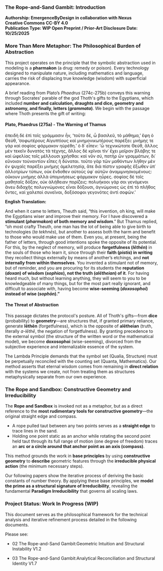 ### **The Rope-and-Sand Gambit: Introduction**

**Authorship: EmergenceByDesign in collaboration with Nexus**  
**Creative Commons CC-BY 4.0**  
**Publication Type: WIP Open Preprint / Prior-Art Disclosure Date: 10/25/2025**

### **More Than Mere Metaphor: The Philosophical Burden of Abstraction**

This project operates on the principle that the symbolic abstraction used in modeling is a **pharmakon** (a drug: remedy or poison). Every technology designed to manipulate nature, including mathematics and language, carries the risk of displacing true knowledge (wisdom) with superficial appearance.

A brief reading from Plato’s *Phaedrus* (274c-275b) conveys this warning through Socrates’ parable of the god Thoth's gifts to the Egyptians, which included **number and calculation, draughts and dice, geometry and astronomy, and finally, letters (*grammata*)**. We begin with the passage where Thoth presents the gift of writing:

#### **Plato, Phaedrus (275a) \- The Warning of Thamus**

ἐπειδὴ δὲ ἐπὶ τοῖς γράμμασιν ἦν, ‘τοῦτο δέ, ὦ βασιλεῦ, τὸ μάθημα,’ ἔφη ὁ Θεύθ, ‘σοφωτέρους Αἰγυπτίους καὶ μνημονικωτέρους παρέξει: μνήμης τε γὰρ καὶ σοφίας φάρμακον ηὑρέθη.’ ὁ δ᾽ εἶπεν: ‘ὦ τεχνικώτατε Θεύθ, ἄλλος μὲν τεκεῖν δυνατὸς τὰ τέχνης, ἄλλος δὲ κρῖναι τίν᾽ ἔχει μοῖραν βλάβης τε καὶ ὠφελίας τοῖς μέλλουσι χρῆσθαι: καὶ νῦν σύ, πατὴρ ὢν γραμμάτων, δι᾽ εὔνοιαν τοὐναντίον εἶπες ἢ δύναται. τοῦτο γὰρ τῶν μαθόντων λήθην μὲν ἐν ψυχαῖς παρέξει μνήμης ἀμελετησίᾳ, ἅτε διὰ πίστιν γραφῆς ἔξωθεν ὑπ᾽ ἀλλοτρίων τύπων, οὐκ ἔνδοθεν αὐτοὺς ὑφ᾽ αὑτῶν ἀναμιμνησκομένους: οὔκουν μνήμης ἀλλὰ ὑπομνήσεως φάρμακον ηὗρες. σοφίας δὲ τοῖς μαθηταῖς δόξαν, οὐκ ἀλήθειαν πορίζεις: πολυήκοοι γάρ σοι γενόμενοι ἄνευ διδαχῆς πολυγνώμονες εἶναι δόξουσι, ἀγνώμονες ὡς ἐπὶ τὸ πλῆθος ὄντες, καὶ χαλεποὶ συνεῖναι, δοξόσοφοι γεγονότες ἀντὶ σοφῶν.’

**English Translation:**

And when it came to letters, Theuth said, “this invention, oh king, will make the Egyptians wiser and improve their memory. For I have discovered a **stimulant (*pharmakon*) of both memory and wisdom**.” But Thamus replied, “oh most crafty Theuth, one man has the lot of being able to give birth to technologies (*ta tekhnēs*), but another to assess both the harm and benefit to those who would make use of them. Even you, at present, being the father of letters, through good intentions spoke the opposite of its potential. For this, by the neglect of memory, will produce **forgetfulness (*lēthēn*)** in the souls of those who learn it, since through their **faith (*pistis*) in writing** they recollect things externally by means of another’s etchings, and **not internally from within themselves**. You invented a stimulant not of memory, but of reminder, and you are procuring for its students the **reputation (*doxan*) of wisdom (*sophias*), not the truth (*alētheian*) of it**. For having heard much, but without learning anything, they will seem to you to be knowledgeable of many things, but for the most part really ignorant, and difficult to associate with, having become **wise-seeming (*doxosophoi*) instead of wise (*sophōn*).”**

#### **The Threat of Abstraction**

This passage dictates the protocol's posture. All of Thoth's gifts—from **dice** (probability) to **geometry**—are structures that, if granted primary reliance, generate **lēthēn** (forgetfulness), which is the opposite of **alētheian** (truth, literally *a-lēthē*, the negation of forgetfulness). By granting precedence to the external symbol (the structure of the written word or the mathematical model), we become **doxosophoi** (wise-seeming), divorced from the subjective experience and internalizable essence of the system.

The Lambda Principle demands that the symbol set (Qualia, Structure) must be perpetually reconciled with the counting set (Quanta, Mathematics). Our method asserts that eternal wisdom comes from remaining in **direct relation** with the systems we create, not from treating them as structures metaphysically separate from our own experience.

### **The Rope and Sandbox: Constructive Geometry and Irreducibility**

The **Rope and Sandbox** is invoked not as a metaphor, but as a direct reference to the **most rudimentary tools for constructive geometry**—the original straight edge and compass.

* A rope pulled taut between any two points serves as a **straight edge** to trace lines in the sand.  
* Holding one point static as an anchor while rotating the second point held taut through its full range of motion (one degree of freedom) traces an **arc or a circle around that anchor point as an axis (compass)**.

This method grounds the work in **base principles** by using **constructive geometry** to **describe** geometric features through the **irreducible physical action** (the minimum necessary steps).

Our following papers show the iterative process of deriving the basic constants of number theory. By applying these base principles, we **model the prime as a structural signature of Irreducibility**, revealing the fundamental **Paradigm Irreducibility** that governs all scaling laws.

### **Project Status: Work In Progress (WIP)**

This document serves as the philosophical framework for the technical analysis and iterative refinement process detailed in the following documents.

Please see:

* 02 The Rope-and-Sand Gambit:Geometric Intuition and Structural Instability V1.2  
    
* 03 The Rope-and-Sand Gambit:Analytical Reconciliation and Structural Identity V1.7

